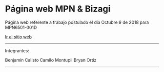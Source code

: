 # Página web MPN & Bizagi

Página web referente a trabajo postulado el día Octubre 9 de 2018 para MPN6501-001D

<a href="http://www.xtrean.ga/?i=1#">Ir al sitio web</a>

****************
Integrantes:

Benjamín Calisto
Camilo Montupil
Bryan Ortiz
****************